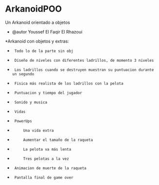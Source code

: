 # ArkanoidPOO
Un Arkanoid orientado a objetos

 * @autor Youssef El Faqir El Rhazoui
 
 *Arkanoid con objetos y extras:
 *		Todo lo de la parte sin obj
 *		Diseño de niveles con diferentes ladrillos, de momento 3 niveles
 *		Los ladrillos cuando se destruyen muestran su puntuacion durante un segundo
 *		Fisica más realista de los ladrillos con la pelota
 *		Puntuacion y tiempo del jugador
 *		Sonido y musica
 *		Vidas
 *		PowerUps
 *			Una vida extra
 *			Aumentar el tamaño de la raqueta
 *			La pelota va más lenta
 *			Tres pelotas a la vez
 *		Animacion de muerte de la raqueta
 *		Pantalla final de game over
